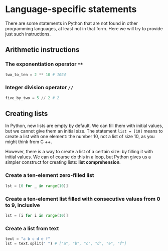 # Language-specific statements

There are some statements in Python that are not found in other programming languages, at least not in that form. Here we will try to provide just such instructions.

## Arithmetic instructions

### The exponentiation operator `**`

```python
two_to_ten = 2 ** 10 # 1024
```

### Integer division operator `//`

```python
five_by_two = 5 // 2 # 2
```

## Creating lists

In Python, new lists are empty by default. We can fill them with initial values, but we cannot give them an initial size. The statement `list = [10]` means to create a list with one element: the number 10, not a list of size 10, as you might think from C ++.

However, there is a way to create a list of a certain size: by filling it with initial values. We can of course do this in a loop, but Python gives us a simpler construct for creating lists: **list comprehension**.

### Create a ten-element zero-filled list

```python
lst = [0 for _ in range(10)]
```

### Create a ten-element list filled with consecutive values from 0 to 9, inclusive

```python
lst = [i for i in range(10)]
```

### Create a list from text

```python
text = "a b c d e f"
lst = text.split(" ") # ["a", "b", "c", "d", "e", "f"]
```
